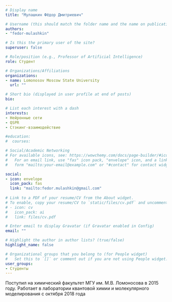 ```yaml
---
# Display name
title: "Мулашкин Фёдор Дмитриевич"

# Username (this should match the folder name and the name on publications)
authors:
- "fedor-mulashkin"

# Is this the primary user of the site?
superuser: false

# Role/position (e.g., Professor of Artificial Intelligence)
role: Студент

# Organizations/Affiliations
organizations:
- name: Lomonosov Moscow State University
  url: ""

# Short bio (displayed in user profile at end of posts)
bio: 

# List each interest with a dash
interests:
- Нейронные сети
- QSPR
- Стэкинг-взаимодействие

#education:
#  courses:

# Social/Academic Networking
# For available icons, see: https://wowchemy.com/docs/page-builder/#icons
#   For an email link, use "fas" icon pack, "envelope" icon, and a link in the
#   form "mailto:your-email@example.com" or "#contact" for contact widget.

social:
- icon: envelope
  icon_pack: fas
  link: "mailto:fedor.mulashkin@gmail.com"
  
# Link to a PDF of your resume/CV from the About widget.
# To enable, copy your resume/CV to `static/files/cv.pdf` and uncomment the lines below.
# - icon: cv
#   icon_pack: ai
#   link: files/cv.pdf

# Enter email to display Gravatar (if Gravatar enabled in Config)
email: ""

# Highlight the author in author lists? (true/false)
highlight_name: false

# Organizational groups that you belong to (for People widget)
#   Set this to `[]` or comment out if you are not using People widget.
user_groups:
- Студенты
---
```


Поступил на химический факультет МГУ им. М.В. Ломоносова в 2015 году. Работает в лаборатории квантовой химии и молекулярного моделирования с октября 2018 года